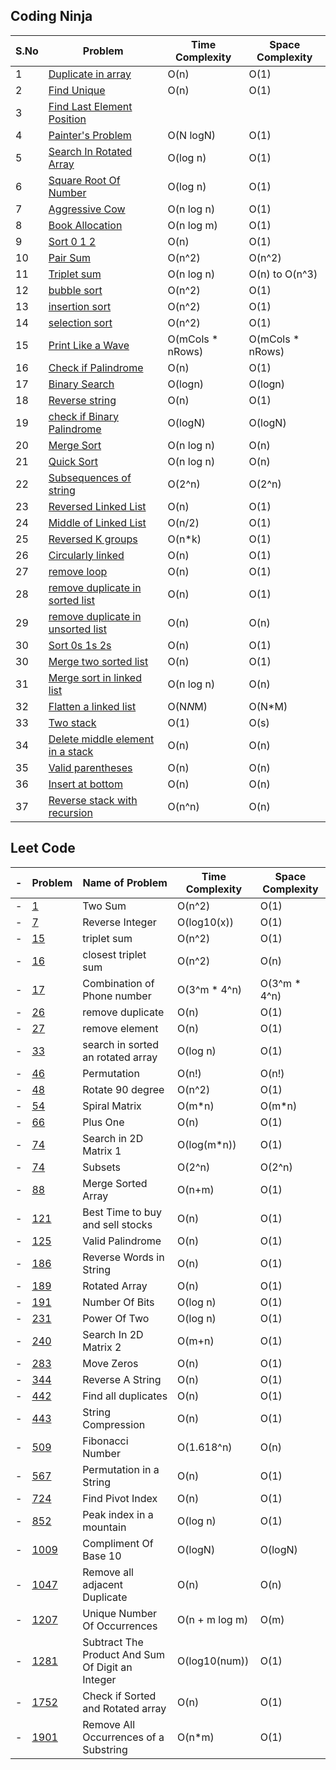 ## Coding Ninja


| S.No | Problem | Time Complexity | Space Complexity |
| ---- | ---------------------------------------------------------------------------------------------------------------------------------------------- | ---------- | --------- |
| 1 | [Duplicate in array](https://github.com/Namansingh03/DSA-with-cpp/blob/main/coding%20ninja%20question/Duplicate_in_array.cpp) | O(n) | O(1) |
| 2 | [Find Unique](https://github.com/Namansingh03/DSA-with-cpp/blob/main/coding%20ninja%20question/Find_Unique.cpp) | O(n) | O(1) |
| 3 | [Find Last Element Position](https://github.com/Namansingh03/DSA-with-cpp/blob/main/coding%20ninja%20question/First-Last-Position-Element.cpp) | 
| 4 | [Painter's Problem](https://github.com/Namansingh03/DSA-with-cpp/blob/main/coding%20ninja%20question/Painter's_problem.cpp) | O(N logN) | O(1) | 
| 5 | [Search In Rotated Array](https://github.com/Namansingh03/DSA-with-cpp/blob/main/coding%20ninja%20question/Search-In-Rotated-Sorted-Array.cpp) | O(log n) | O(1) |
| 6 | [Square Root Of Number](https://github.com/Namansingh03/DSA-with-cpp/blob/main/coding%20ninja%20question/Search-In-Rotated-Sorted-Array.cpp) | O(log n) | O(1) |
| 7 | [Aggressive Cow](https://github.com/Namansingh03/DSA-with-cpp/blob/main/coding%20ninja%20question/aggressive_cows.cpp) | O(n log n) | O(1) |
| 8 | [Book Allocation](https://github.com/Namansingh03/DSA-with-cpp/blob/main/coding%20ninja%20question/books_allocation.cpp) |O(n log m) | O(1) |
| 9 | [Sort 0 1 2](https://github.com/Namansingh03/DSA-with-cpp/blob/main/coding%20ninja%20question/sort-0-1-2.cpp) | O(n) | O(1) |
| 10 | [Pair Sum](https://github.com/Namansingh03/DSA-with-cpp/blob/main/coding%20ninja%20question/pair-sum.cpp) | O(n^2) | O(n^2) |
| 11 | [Triplet sum](https://github.com/Namansingh03/DSA-with-cpp/blob/main/coding%20ninja%20question/3Sum.cpp) | O(n log n) | O(n) to O(n^3)|
| 12 | [bubble sort](https://github.com/Namansingh03/DSA-with-cpp/blob/main/coding%20ninja%20question/bubble_sort.cpp) | O(n^2) | O(1)|
| 13 | [insertion sort](https://github.com/Namansingh03/DSA-with-cpp/blob/main/coding%20ninja%20question/insertion_sort.cpp) | O(n^2) | O(1) |
| 14 | [selection sort](https://github.com/Namansingh03/DSA-with-cpp/blob/main/coding%20ninja%20question/selection_sort.cpp) | O(n^2) | O(1) |
| 15 | [Print Like a Wave](https://github.com/Namansingh03/DSA-with-cpp/blob/main/coding%20ninja%20question/Print_like_wave.cpp) | O(mCols * nRows)| O(mCols * nRows)|
| 16 | [Check if Palindrome](https://github.com/Namansingh03/DSA-with-cpp/blob/main/coding%20ninja%20question/check_if_palindrome.cpp) | O(n) | O(1)|
| 17 | [Binary Search](https://github.com/Namansingh03/DSA-with-cpp/blob/main/coding%20ninja%20question/Binary_Search.cpp) | O(logn) | O(logn)|
| 18 | [Reverse string](https://github.com/Namansingh03/DSA-with-cpp/blob/main/coding%20ninja%20question/Reverse_string.cpp) | O(n) | O(1)|
| 19 | [check if Binary Palindrome](https://github.com/Namansingh03/DSA-with-cpp/blob/main/coding%20ninja%20question/Binary_palindrome.cpp) | O(logN) | O(logN)|
| 20 | [Merge Sort](https://github.com/Namansingh03/DSA-with-cpp/blob/main/coding%20ninja%20question/Merge_sort.cpp) | O(n log n) | O(n)|
| 21 | [Quick Sort](https://github.com/Namansingh03/DSA-with-cpp/blob/main/coding%20ninja%20question/Quick_sort.cpp) | O(n log n) | O(n)|
| 22 | [Subsequences of string](https://github.com/Namansingh03/DSA-with-cpp/blob/main/coding%20ninja%20question/Subsequences_of_string.cpp) | O(2^n) | O(2^n)|
| 23 | [Reversed Linked List](https://github.com/Namansingh03/DSA-with-cpp/blob/main/coding%20ninja%20question/Reversed_linked_list.cpp) | O(n) | O(1)|
| 24 | [Middle of Linked List](https://github.com/Namansingh03/DSA-with-cpp/blob/main/coding%20ninja%20question/Middle_linked_list.cpp) | O(n/2) | O(1)|
| 25 | [Reversed K groups](https://github.com/Namansingh03/DSA-with-cpp/blob/main/coding%20ninja%20question/Reversed_K_groups.cpp) | O(n*k) | O(1)|
| 26 | [Circularly linked](https://github.com/Namansingh03/DSA-with-cpp/blob/main/coding%20ninja%20question/Circularly_liked.cpp) | O(n) | O(1)|
| 27 | [remove loop](https://github.com/Namansingh03/DSA-with-cpp/blob/main/coding%20ninja%20question/Detect_remove_loop.cpp) | O(n) | O(1)|
| 28 | [remove duplicate in sorted list](https://github.com/Namansingh03/DSA-with-cpp/blob/main/coding%20ninja%20question/Remove_sorted_list.cpp) | O(n) | O(1)|
| 29 | [remove duplicate in unsorted list](https://github.com/Namansingh03/DSA-with-cpp/blob/main/coding%20ninja%20question/Remove_unsorted_list.cpp) | O(n) | O(n)|
| 30 | [Sort 0s 1s 2s](https://github.com/Namansingh03/DSA-with-cpp/blob/main/coding%20ninja%20question/Sort_0s_1s_2s.cpp) | O(n) | O(1)|
| 30 | [Merge two sorted list](https://github.com/Namansingh03/DSA-with-cpp/blob/main/coding%20ninja%20question/Merge_two_sorted_list.cpp) | O(n) | O(1)|
| 31 | [Merge sort in linked list](https://github.com/Namansingh03/DSA-with-cpp/blob/main/coding%20ninja%20question/MergeSort_linked_list.cpp) | O(n log n) | O(n)|
| 32 | [Flatten a linked list](https://github.com/Namansingh03/DSA-with-cpp/blob/main/coding%20ninja%20question/Flatten_list.cpp) | O(N*N*M) | O(N*M)|
| 33 | [Two stack](https://github.com/Namansingh03/DSA-with-cpp/blob/main/coding%20ninja%20question/Two-stack.cpp) | O(1) | O(s)|
| 34 | [Delete middle element in a stack](https://github.com/Namansingh03/DSA-with-cpp/blob/main/coding%20ninja%20question/Delete_middle_element(stack).cpp) | O(n) | O(n)|
| 35 | [Valid parentheses](https://github.com/Namansingh03/DSA-with-cpp/blob/main/coding%20ninja%20question/Valid_parentheses.cpp) | O(n) | O(n)|
| 36 | [Insert at bottom](https://github.com/Namansingh03/DSA-with-cpp/blob/main/coding%20ninja%20question/Insert_at_bottom.cpp) | O(n) | O(n)|
| 37 | [Reverse stack with recursion](https://github.com/Namansingh03/DSA-with-cpp/blob/main/coding%20ninja%20question/Reverse_stack_recursion.cpp) | O(n^n) | O(n)|

## Leet Code

| - | Problem                                                                                              | Name of Problem | Time Complexity | Space Complexity| 
| ---- | ---------------------------------------------------------------------------------------------------- | --------------- | --------------- | --------------- | 
| -    | [1](https://github.com/Namansingh03/DSA-with-cpp/blob/main/leetcode%20question/leetcode-1.cpp)       | Two Sum| O(n^2) | O(1)|
| -    | [7](https://github.com/Namansingh03/DSA-with-cpp/blob/main/leetcode%20question/leetcode-7.cpp)       | Reverse Integer | O(log10(x)) | O(1)|
| -    | [15](https://github.com/Namansingh03/DSA-with-cpp/blob/main/leetcode%20question/leetcode-15.cpp)       | triplet sum | O(n^2) | O(1)|
| -    | [16](https://github.com/Namansingh03/DSA-with-cpp/blob/main/leetcode%20question/leetcode-16.cpp)       | closest triplet sum | O(n^2) | O(n)|
| -    | [17](https://github.com/Namansingh03/DSA-with-cpp/blob/main/leetcode%20question/leetcode-17.cpp)       | Combination of Phone number | O(3^m * 4^n) | O(3^m * 4^n)|
| -    | [26](https://github.com/Namansingh03/DSA-with-cpp/blob/main/leetcode%20question/leetcode-26.cpp)       | remove duplicate | O(n) |O(1)
| -    | [27](https://github.com/Namansingh03/DSA-with-cpp/blob/main/leetcode%20question/leetcode-27.cpp)       | remove element | O(n)| O(1)|
| -    | [33](https://github.com/Namansingh03/DSA-with-cpp/blob/main/leetcode%20question/leetcode-33.cpp)       | search in sorted an rotated array | O(log n) | O(1)|
| -    | [46](https://github.com/Namansingh03/DSA-with-cpp/blob/main/leetcode%20question/leetcode-46.cpp)       | Permutation | O(n!)  | O(n!) |
| -    | [48](https://github.com/Namansingh03/DSA-with-cpp/blob/main/leetcode%20question/leetcode-48.cpp)       | Rotate 90 degree | O(n^2) | O(1) |
| -    | [54](https://github.com/Namansingh03/DSA-with-cpp/blob/main/leetcode%20question/leetcode-54.cpp)       | Spiral Matrix | O(m*n) |O(m*n)|
| -    | [66](https://github.com/Namansingh03/DSA-with-cpp/blob/main/leetcode%20question/leetcode-66.cpp)       | Plus One | O(n) |O(1)|
| -    | [74](https://github.com/Namansingh03/DSA-with-cpp/blob/main/leetcode%20question/leetcode-74.cpp)       | Search in 2D Matrix 1 |O(log(m*n)) | O(1) |
| -    | [74](https://github.com/Namansingh03/DSA-with-cpp/blob/main/leetcode%20question/leetcode-74.cpp)       | Subsets |O(2^n) | O(2^n) |
| -    | [88](https://github.com/Namansingh03/DSA-with-cpp/blob/main/leetcode%20question/leetcode-88.cpp)       | Merge Sorted Array | O(n+m) | O(1)|
| -    | [121](https://github.com/Namansingh03/DSA-with-cpp/blob/main/leetcode%20question/leetcode-121.cpp)       | Best Time to buy and sell stocks | O(n) | O(1)|
| -    | [125](https://github.com/Namansingh03/DSA-with-cpp/blob/main/leetcode%20question/leetcode-125.cpp)       | Valid Palindrome | O(n) | O(1)|
| -    | [186](https://github.com/Namansingh03/DSA-with-cpp/blob/main/leetcode%20question/leetcode-186.cpp)       | Reverse Words in String  |O(n) | O(1)|
| -    | [189](https://github.com/Namansingh03/DSA-with-cpp/blob/main/leetcode%20question/leetcode-189.cpp)       | Rotated Array | O(n) | O(1)|
| -    | [191](https://github.com/Namansingh03/DSA-with-cpp/blob/main/leetcode%20question/leetcode-191.cpp)       | Number Of Bits | O(log n) | O(1) |
| -    | [231](https://github.com/Namansingh03/DSA-with-cpp/blob/main/leetcode%20question/leetcode-231.cpp)       | Power Of Two | O(log n) | O(1)|
| -    | [240](https://github.com/Namansingh03/DSA-with-cpp/blob/main/leetcode%20question/leetcode-240.cpp)       | Search In 2D Matrix 2 | O(m+n) | O(1) |
| -    | [283](https://github.com/Namansingh03/DSA-with-cpp/blob/main/leetcode%20question/leetcode-283.cpp)       | Move Zeros | O(n) | O(1)|
| -    | [344](https://github.com/Namansingh03/DSA-with-cpp/blob/main/leetcode%20question/leetcode-344.cpp)       | Reverse A String | O(n) | O(1)
| -    | [442](https://github.com/Namansingh03/DSA-with-cpp/blob/main/leetcode%20question/leetcode-442.cpp)       | Find all duplicates |O(n) | O(1)|
| -   | [443](https://github.com/Namansingh03/DSA-with-cpp/blob/main/leetcode%20question/leetcode-443.cpp)       | String Compression | O(n) | O(1) |
| -   | [509](https://github.com/Namansingh03/DSA-with-cpp/blob/main/leetcode%20question/leetcode-509.cpp)       | Fibonacci Number | O(1.618^n) | O(n) |
| -   | [567](https://github.com/Namansingh03/DSA-with-cpp/blob/main/leetcode%20question/leetcode-567.cpp)       | Permutation in a String | O(n) | O(1)|
| -   | [724](https://github.com/Namansingh03/DSA-with-cpp/blob/main/leetcode%20question/leetcode-724.cpp)       | Find Pivot Index | O(n) | O(1)|
| -   | [852](https://github.com/Namansingh03/DSA-with-cpp/blob/main/leetcode%20question/leetcode-852.cpp)       | Peak index in a mountain | O(log n) | O(1)|
| -    | [1009](https://github.com/Namansingh03/DSA-with-cpp/blob/main/leetcode%20question/leetcode-1009.cpp)       | Compliment Of Base 10 | O(logN) | O(logN)|
| -    | [1047](https://github.com/Namansingh03/DSA-with-cpp/blob/main/leetcode%20question/leetcode-1047.cpp)       | Remove all adjacent Duplicate | O(n) | O(n)|
| -    | [1207](https://github.com/Namansingh03/DSA-with-cpp/blob/main/leetcode%20question/leetcode-1207.cpp)       |  Unique Number Of Occurrences | O(n + m log m) | O(m) |
| -    | [1281](https://github.com/Namansingh03/DSA-with-cpp/blob/main/leetcode%20question/leetcode-1281.cpp)       | Subtract The Product And Sum Of Digit an Integer | O(log10(num)) | O(1)|
| -    | [1752](https://github.com/Namansingh03/DSA-with-cpp/blob/main/leetcode%20question/leetcode-1752.cpp)       | Check if Sorted and Rotated array | O(n) | O(1)
| -    | [1901](https://github.com/Namansingh03/DSA-with-cpp/blob/main/leetcode%20question/leetcode-1901.cpp)       | Remove All Occurrences of a Substring| O(n*m) | O(1)|

